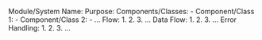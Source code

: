 Module/System Name: 
Purpose: 
Components/Classes: 
    - Component/Class 1: 
    - Component/Class 2: 
    - ...
Flow:
    1. 
    2. 
    3. 
    ...
Data Flow:
    1. 
    2. 
    3. 
    ...
Error Handling:
    1.
    2.
    3.
    ...
